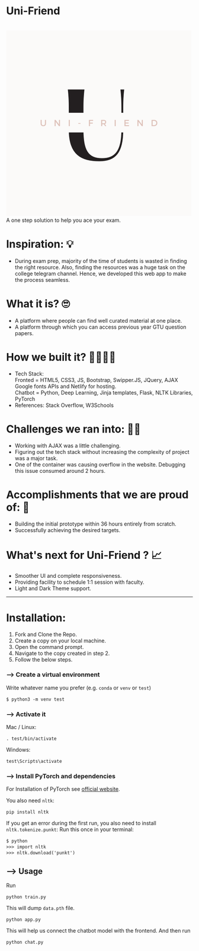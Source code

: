 # Uni-Friend
<br>
<img src="https://github.com/VidhiBhatt01/Uni-Friend/blob/main/Uni%20-%20Friend/Resources/Light%20Theme.png">
<br>
A one step solution to help you ace your exam.

# Inspiration: 💡
- During exam prep, majority of the time of students is wasted in finding the right resource. Also, finding the resources was a huge task on the college telegram channel. Hence, we developed this web app to make the process seamless.

# What it is? 🙄
- A platform where people can find well curated material at one place.
- A platform through which you can access previous year GTU question papers.

# How we built it? 👷‍♂️👷‍♀️
- Tech Stack: <br>
    Fronted = HTML5, CSS3, JS, Bootstrap, Swipper.JS, JQuery, AJAX Google fonts APIs and Netlify for hosting. <br>
    Chatbot = Python, Deep Learning, Jinja templates, Flask, NLTK Libraries, PyTorch
- References: Stack Overflow, W3Schools

# Challenges we ran into: 🏃‍♂️
- Working with AJAX was a little challenging.
- Figuring out the tech stack without increasing the complexity of project was a major task.
- One of the container was causing overflow in the website. Debugging this issue consumed around 2 hours.

# Accomplishments that we are proud of: 🤩
- Building the initial prototype within 36 hours entirely from scratch.
- Successfully achieving the desired targets.

# What's next for Uni-Friend ? 📈
- Smoother UI and complete responsiveness.
- Providing facility to schedule 1:1 session with faculty.
- Light and Dark Theme support.

<hr>

# Installation: 

1. Fork and Clone the Repo.
2. Create a copy on your local machine.
3. Open the command prompt.
4. Navigate to the copy created in step 2.
5. Follow the below steps.

### --> Create a virtual environment
Write whatever name you prefer (e.g. `conda` or `venv` or `test`)
```console
$ python3 -m venv test
```

### --> Activate it
Mac / Linux:
```console
. test/bin/activate
```
Windows:
```console
test\Scripts\activate
```

### --> Install PyTorch and dependencies

For Installation of PyTorch see [official website](https://pytorch.org/).

You also need `nltk`:
 ```console
pip install nltk
 ```

If you get an error during the first run, you also need to install `nltk.tokenize.punkt`:
Run this once in your terminal:
 ```console
$ python
>>> import nltk
>>> nltk.download('punkt')
```

## --> Usage
Run
```console
python train.py
```
This will dump `data.pth` file. 

```console
python app.py
```
This will help us connect the chatbot model with the frontend. And then run

```console
python chat.py
```

